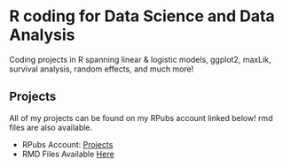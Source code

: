 # R coding for Data Science and Data Analysis
Coding projects in R spanning linear & logistic models, ggplot2, maxLik, survival analysis, random effects, and much more!

## Projects

All of my projects can be found on my RPubs account linked below!
rmd files are also available.

* RPubs Account: [Projects](http://rpubs.com/gregmaghakian)
* RMD Files Available [Here](https://github.com/Greg51697/R-Coding-Soc712/tree/master/RMD%20Files)
